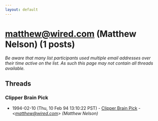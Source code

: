 ```yaml
---
layout: default
---
```


# <matthew@wired.com> (Matthew Nelson) (1 posts)

_Be aware that many list participants used multiple email addresses over their time active on the list. As such this page may not contain all threads available._

## Threads

### Clipper Brain Pick
+ 1994-02-10 (Thu, 10 Feb 94 13:10:22 PST) - [Clipper Brain Pick](/archive/1994/02/920753a28c82c702db0f901dfcd419a7776ba20dd76eba4fadea8acb011c886a) - _\<matthew@wired.com\> (Matthew Nelson)_


